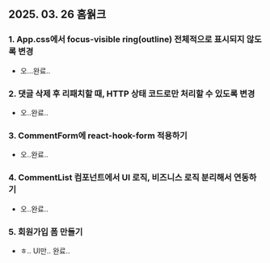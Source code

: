 ## 2025. 03. 26 홈웕크

### 1. App.css에서 focus-visible ring(outline) 전체적으로 표시되지 않도록 변경 
- 오...완료..

### 2. 댓글 삭제 후 리패치할 때, HTTP 상태 코드로만 처리할 수 있도록 변경 
- 오..완료..

### 3. CommentForm에 react-hook-form 적용하기
- 오..완료..

### 4. CommentList 컴포넌트에서 UI 로직, 비즈니스 로직 분리해서 연동하기
- 오..완료..

### 5. 회원가입 폼 만들기
- ㅎ.. UI만.. 완료..